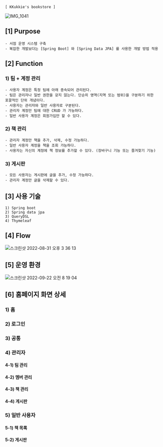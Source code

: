 ~~~
[ KKukkie's bookstore ]
~~~
![IMG_1041](https://user-images.githubusercontent.com/37236920/187603755-ac393017-c9f8-4d96-9a12-174f09e62c02.JPG)
  
## [1] Purpose
~~~
- 서점 운영 시스템 구축
- 복잡한 개발보다는 [Spring Boot] 와 [Spring Data JPA] 를 사용한 개발 방법 적용
~~~
  
## [2] Function
### 1) 팀 + 계정 관리
~~~
- 사용자 계정은 특정 팀에 아래 종속되어 관리된다.
- 팀은 관리자나 일반 권한을 갖지 않는다. 단순히 영역(지역 또는 범위)을 구분하기 위한 포괄적인 단위 개념이다.
- 사용자는 관리자와 일반 사용자로 구분된다.
- 관리자 계정만 팀에 대한 CRUD 가 가능하다.
- 일반 사용자 계정은 회원가입만 할 수 있다.
~~~
### 2) 책 관리
~~~
- 관리자 계정만 책을 추가, 삭제, 수정 가능하다.
- 일반 사용자 계정을 책을 조회 가능하다.
- 사용자는 자신의 계정에 책 정보를 추가할 수 있다. (장바구니 기능 또는 즐겨찾기 기능)
~~~
### 3) 게시판
~~~
- 모든 사용자는 게시판에 글을 추가, 수정 가능하다.
- 관리자 계정만 글을 삭제할 수 있다.
~~~
  
## [3] 사용 기술
~~~
1) Spring boot
2) Spring data jpa
3) QueryDSL
4) Thymeleaf
~~~
  
## [4] Flow
![스크린샷 2022-08-31 오후 3 36 13](https://user-images.githubusercontent.com/37236920/187610083-17c11c65-c8cd-4a8e-8087-e789c0cbc3f0.png)
  
## [5] 운영 환경
![스크린샷 2022-09-22 오전 8 19 04](https://user-images.githubusercontent.com/37236920/191626592-7b9b848e-f847-4ab8-b388-0bbd50003576.png)
  
## [6] 홈페이지 화면 상세
### 1) 홈

  
### 2) 로그인

  
### 3) 공통

  
### 4) 관리자
#### 4-1) 팀 관리

  
#### 4-2) 멤버 관리

  
#### 4-3) 책 관리

  
#### 4-4) 게시판

  
### 5) 일반 사용자
#### 5-1) 책 목록

  
#### 5-2) 게시판
  

